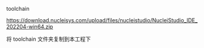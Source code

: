 toolchain

https://download.nucleisys.com/upload/files/nucleistudio/NucleiStudio_IDE_202204-win64.zip

将 toolchain 文件夹复制到本工程下